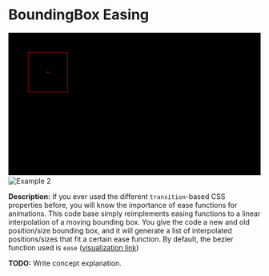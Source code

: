 # BoundingBox Easing

![Example 1](test.gif)
![Example 2](walking_2.gif)

**Description:** If you ever used the different `transition`-based CSS properties before, you will know the importance of ease functions for animations. This code base simply reimplements easing functions to a linear interpolation of a moving bounding box. You give the code a new and old position/size bounding box, and it will generate a list of interpolated positions/sizes that fit a certain ease function. By default, the bezier function used is `ease` ([visualization link](https://cubic-bezier.com/#.25,.1,.25,1))

**TODO:** Write concept explanation.